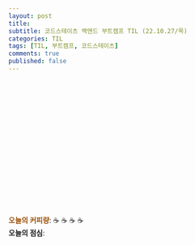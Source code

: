 ```yaml
---
layout: post
title: 
subtitle: 코드스테이츠 백엔드 부트캠프 TIL (22.10.27/목)
categories: TIL
tags: [TIL, 부트캠프, 코드스테이츠]
comments: true
published: false
---
```



<img src="" align="left">  

<br/><br/><br/><br/><br/><br/><br/><br/><br/><br/><br/><br/><br/>

<br/>  

<span style="color:#994C00">**오늘의 커피량**</span>: ☕️ ☕️ ☕️ ☕️  
**오늘의 점심**: 